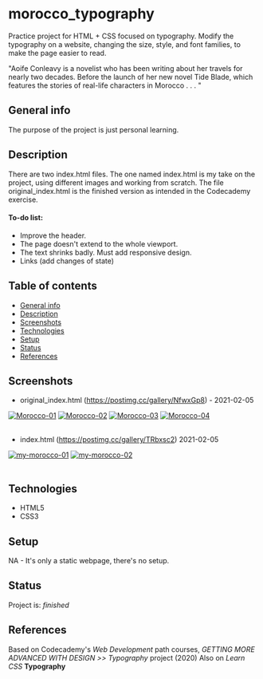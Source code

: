 # morocco_typography

Practice project for HTML + CSS focused on typography. Modify the typography on a website, changing the size, style, and font families, to make the page easier to read. 

"Aoife Conleavy is a novelist who has been writing about her travels for nearly two decades. Before the launch of her new novel Tide Blade, which features the stories of real-life characters in Morocco . . . "


## General info
The purpose of the project is just personal learning.

## Description
There are two index.html files. The one named index.html is my take on the project, using different images and working from scratch. The file original_index.html is the finished version as intended in the Codecademy exercise.

#### To-do list:
* Improve the header.
* The page doesn't extend to the whole viewport. 
* The text shrinks badly. Must add responsive design.
* Links (add changes of state)

## Table of contents
* [General info](#general-info)
* [Description](#description)
* [Screenshots](#screenshots)
* [Technologies](#technologies)
* [Setup](#setup)
* [Status](#status)
* [References](#references)


## Screenshots

* original_index.html (https://postimg.cc/gallery/NfwxGp8) - 2021-02-05

<a href="https://postimg.cc/FdJd2h2h" target="_blank"><img src="https://i.postimg.cc/FdJd2h2h/Morocco-01.png" alt="Morocco-01"/></a> <a href="https://postimg.cc/MXVf5K7D" target="_blank"><img src="https://i.postimg.cc/MXVf5K7D/Morocco-02.png" alt="Morocco-02"/></a> <a href="https://postimg.cc/RJ56mjBK" target="_blank"><img src="https://i.postimg.cc/RJ56mjBK/Morocco-03.png" alt="Morocco-03"/></a> <a href="https://postimg.cc/ctRKLXxj" target="_blank"><img src="https://i.postimg.cc/ctRKLXxj/Morocco-04.png" alt="Morocco-04"/></a><br/><br/>

* index.html (https://postimg.cc/gallery/TRbxsc2) 2021-02-05

<a href="https://postimg.cc/RWRDHBpC" target="_blank"><img src="https://i.postimg.cc/RWRDHBpC/my-morocco-01.png" alt="my-morocco-01"/></a> <a href="https://postimg.cc/67bbMhND" target="_blank"><img src="https://i.postimg.cc/67bbMhND/my-morocco-02.png" alt="my-morocco-02"/></a><br/><br/>


## Technologies
* HTML5
* CSS3

## Setup
NA - It's only a static webpage, there's no setup.

## Status
Project is:  _finished_

## References
Based on Codecademy's _Web Development_ path courses, _GETTING MORE ADVANCED WITH DESIGN >> Typography_ project (2020)
Also on _Learn CSS_ **Typography**
